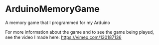 # ArduinoMemoryGame
A memory game that I programmed for my Arduino

For more information about the game and to see the game being played, see the video I made here:
https://vimeo.com/130187136

